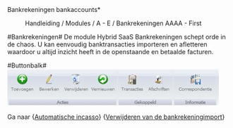 <properties>
	<page>
		<title>Bankrekeningen</title>
		<description>Bankrekeningen</description>
		<context>bankaccounts*</context>
	</page>
	<menu>
		<position>Handleiding / Modules / A - E / Bankrekeningen </position> 
		<title>Introductie</title>
		<sort>AAAA - First</sort>
	</menu>
</properties>

#Bankrekeningen#
De module Hybrid SaaS Bankrekeningen schept orde in de chaos. U kan eenvoudig banktransacties importeren en afletteren waardoor u altijd inzicht heeft in de openstaande en betaalde facturen.


#Buttonbalk#
![](images/bankrekening-buttonbalk.JPG)

Ga naar {[Automatische incasso](http://hybridsaas.support/pages/handleiding/modules/A-E/bankrekeningen/automatische-incasso)} 
{[Verwijderen van de bankrekeningimport](http://hybridsaas.support/pages/handleiding/modules/A-E/bankrekeningen/bankrekening-import-verwijderen)}
